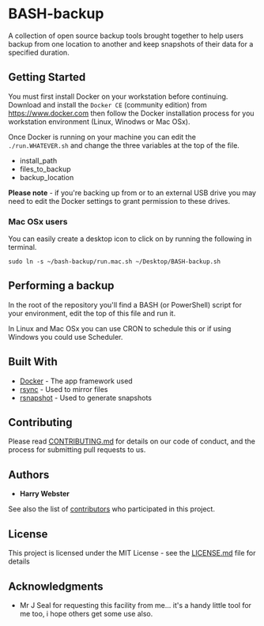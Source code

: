 # BASH-backup

A collection of open source backup tools brought together to help users backup
from one location to another and keep snapshots of their data for a specified
duration.

## Getting Started

You must first install Docker on your workstation before continuing. Download
and install the `Docker CE` (community edition) from https://www.docker.com then
follow the Docker installation process for you workstation environment (Linux,
Winodws or Mac OSx).

Once Docker is running on your machine you can edit the `./run.WHATEVER.sh` and
change the three variables at the top of the file.

* install_path
* files_to_backup
* backup_location

**Please note** - if you're backing up from or to an external USB drive you
may need to edit the Docker settings to grant permission to these drives.

### Mac OSx users

You can easily create a desktop icon to click on by running the following in
terminal.

```
sudo ln -s ~/bash-backup/run.mac.sh ~/Desktop/BASH-backup.sh
```

## Performing a backup

In the root of the repository you'll find a BASH (or PowerShell) script for your
environment, edit the top of this file and run it.

In Linux and Mac OSx you can use CRON to schedule this or if using Windows you
could use Scheduler.

## Built With

* [Docker](https://www.docker.com/) - The app framework used
* [rsync](https://rsync.samba.org/documentation.html) - Used to mirror files
* [rsnapshot](http://rsnapshot.org/) - Used to generate snapshots

## Contributing

Please read [CONTRIBUTING.md](https://gist.github.com/PurpleBooth/b24679402957c63ec426) for details on our code of conduct, and the process for submitting pull requests to us.

## Authors

* **Harry Webster**

See also the list of [contributors](https://github.com/harrywebster/bash-backup) who participated in this project.

## License

This project is licensed under the MIT License - see the [LICENSE.md](LICENSE.md) file for details

## Acknowledgments

* Mr J Seal for requesting this facility from me... it's a handy little tool for me too, i hope others get some use also.
